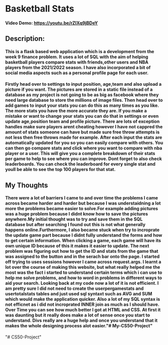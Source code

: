 # Basketball Stats
#### Video Demo:  https://youtu.be/rZIXq9jBDeY
## Description:
#### This is a flask based web application which is a development from the week 9 finance problem. It uses a lot of SQL with the aim of helping basketball players compare stats with friends,other users and NBA players from the 2021/2022 season. I have also incorporated a bit of social media aspects such as a personal profile page for each user.
#### Firstly head over to settings to input position, age,team and also upload a picture if you want. The pictures are stored in a static file instead of a database as my project is not going to be as big as facebook where they need large database to store the millions of image files. Then head over to add games to input your stats you can do this as many times as you like. The more stats you have the more accurate they are. If you make a mistake or want to change your stats you can do that in settings or even update age,position team and profile picture. There are lots of exception handles make sure players arent cheating however I have not cappred the amount of stats someone can have but made sure free throw attempts is not less then free throws made for example. After each input the stats are automatically updated for you so you can easily compare with others. You can then go compare stats and click where you want to compare with nba player or a user. This will give you a complete breakdown of their stats per game to help to see where you can improve. Dont forget to also check leaderboards. You can check the leaderboard for every single stat and youll be able to see the top 100 players for that stat.
## My Thoughts
#### There were a lot of barriers I came to and over time the problems I came across became harder and harder but because I was understaidning a lot more the problems became easier to solve.For example adding pictures was a huge problem because I didnt know how to save the pictures anywhere.My initial thought was to try and save them in the SQL database but after searching I found out this is not what generally happens online.Furthermore, I also became stuck when try to incroprate the update game part because I didnt fully understand the forms and how to get certain information. When clicking a game, each game will have its own unique ID because of this it makes it easier to update. The next problem was figuring out how to get the ID and stats from the game that was assigned to the button and in the serach bar onto the page. I started off trying to uses sessions however I came across request.args. I learnt a lot over the course of making this website, but what really helped me the most was the fact i started to understand certain terms which i can use to help me solve problems, and how to word in problems in different ways to aid your search. Looking back at my code now a lot of it is not efficient. I am pretty sure I did not need to create the userpergamestats and usertotalstats tables and just used sql syntaxt such as AVG  and SUM which would make the application quicker. Also a lot of my SQL syntax is not efficnet as i did not incroprated INNER join as much as I should have. Over Time you can see how much better I got at HTML and CSS. At first it was daunting but it really does make a lot of sense once you start to understand. Divs really are a huge help and once you understand that it makes the whole designing process alot easier."# My-CS50-Project" 
"# CS50-Project" 
